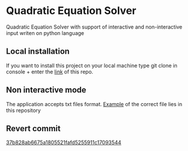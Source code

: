 # Quadratic Equation Solver
  Quadratic Equation Solver with support of interactive and non-interactive input writen on python language
## Local installation
If you want to install this project on your local machine type git clone in console + enter the [link](https://github.com/xpadx1/Software_def_tech.git) of this repo.
## Non interactive mode
The application accepts txt files format. [Example](https://github.com/xpadx1/Software_def_tech/blob/master/file.txt) of the correct file lies in this repository
## Revert commit 
[37b828ab6675a1805521fafd5255911c17093544](https://github.com/xpadx1/Software_def_tech/commit/37b828ab6675a1805521fafd5255911c17093544)


